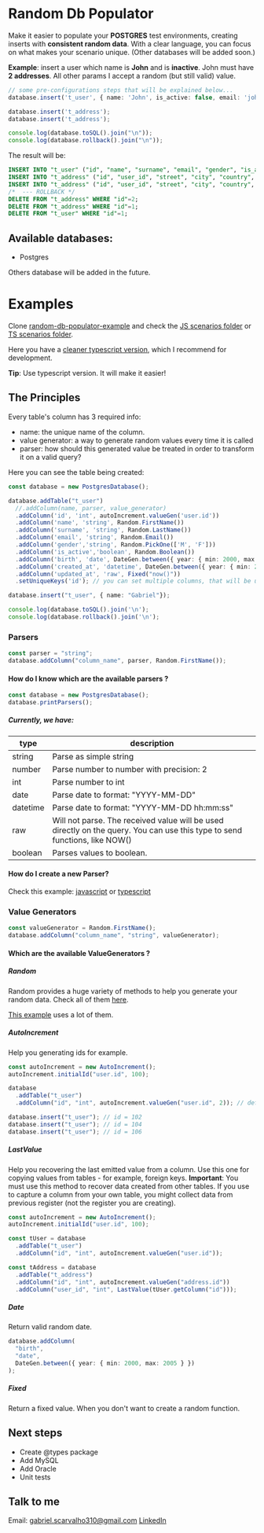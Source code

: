 # Random Db Populator

Make it easier to populate your **POSTGRES** test environments, creating inserts with **consistent random data**. With a clear language, you can focus on what makes your scenario unique. (Other databases will be added soon.)

**Example**: insert a user which name is **John** and is **inactive**. John must have **2 addresses**.
All other params I accept a random (but still valid) value.

```typescript
// some pre-configurations steps that will be explained below...
database.insert('t_user', { name: 'John', is_active: false, email: 'john@doe.com' });

database.insert('t_address');
database.insert('t_address');

console.log(database.toSQL().join("\n"));
console.log(database.rollback().join("\n"));
```

The result will be:

```sql
INSERT INTO "t_user" ("id", "name", "surname", "email", "gender", "is_active", "birth", "created_at", "updated_at") VALUES (1, 'John', 'Bryant', 'john@doe.com', 'M', false, '2001-12-03', '2019-05-18 06:21:46', now());
INSERT INTO "t_address" ("id", "user_id", "street", "city", "country", "postcode", "phone", "receiver_name") VALUES (1, 1, 'Mofup Mill', 'Zadowwip', 'Congo - Brazzaville', '11216-075', '86 0451-9903', 'Norman Jackson');
INSERT INTO "t_address" ("id", "user_id", "street", "city", "country", "postcode", "phone", "receiver_name") VALUES (2, 1, 'Hepvep Grove', 'Jellebo', 'Puerto Rico', '05799-907', '36 3499-6594', 'Lucas Norris');
/*  --- ROLLBACK */ 
DELETE FROM "t_address" WHERE "id"=2;
DELETE FROM "t_address" WHERE "id"=1;
DELETE FROM "t_user" WHERE "id"=1;
```
## Available databases:

- Postgres

Others database will be added in the future.

# Examples

Clone [random-db-populator-example](https://github.com/gabrielscarvalho/random-db-populator-example) and check the [JS scenarios folder](https://github.com/gabrielscarvalho/random-db-populator-example/tree/master/scenarios) or [TS scenarios folder](https://github.com/gabrielscarvalho/random-db-populator-example/tree/master/scenarios-ts).

Here you have a [cleaner typescript version](https://github.com/gabrielscarvalho/random-db-populator-example/tree/master/ts-organized-example), which I recommend for development.


**Tip**: Use typescript version. It will make it easier!


## The Principles

Every table's column has 3 required info:

- name: the unique name of the column.
- value generator: a way to generate random values every time it is called
- parser: how should this generated value be treated in order to transform it on a valid query?

Here you can see the table being created:

```typescript
const database = new PostgresDatabase();

database.addTable("t_user")
  //.addColumn(name, parser, value_generator)
  .addColumn('id', 'int', autoIncrement.valueGen('user.id'))
  .addColumn('name', 'string', Random.FirstName())
  .addColumn('surname', 'string', Random.LastName())
  .addColumn('email', 'string', Random.Email())
  .addColumn('gender','string', Random.PickOne(['M', 'F']))
  .addColumn('is_active','boolean', Random.Boolean())
  .addColumn('birth', 'date', DateGen.between({ year: { min: 2000, max: 2005 }}))
  .addColumn('created_at', 'datetime', DateGen.between({ year: { min: 2019, max: 2020 }}))
  .addColumn('updated_at', 'raw', Fixed("now()"))
  .setUniqueKeys('id'); // you can set multiple columns, that will be used at rollback process.

database.insert("t_user", { name: "Gabriel"});

console.log(database.toSQL().join('\n');
console.log(database.rollback().join('\n');

```

### Parsers

```typescript
const parser = "string";
database.addColumn("column_name", parser, Random.FirstName());
```

#### How do I know which are the available parsers ?

```typescript
const database = new PostgresDatabase();
database.printParsers();
```

##### Currently, we have:

|**type**| **description**|
|--|--|
|string| Parse as simple string|
|number| Parse number to number with precision: 2|
|int| Parse number to int|
|date| Parse date to format: "YYYY-MM-DD"|
|datetime| Parse date to format: "YYYY-MM-DD hh:mm:ss"|
|raw| Will not parse. The received value will be used directly on the query. You can use this type to send functions, like NOW()|
|boolean| Parses values to boolean.|

#### How do I create a new Parser?

Check this example: [javascript](https://github.com/gabrielscarvalho/random-db-populator-example/blob/master/scenarios/3-new-parser.js) or [typescript](https://github.com/gabrielscarvalho/random-db-populator-example/blob/master/scenarios-ts/3-new-parser.ts)

### Value Generators

```typescript
const valueGenerator = Random.FirstName();
database.addColumn("column_name", "string", valueGenerator);
```

#### Which are the available ValueGenerators ?

##### Random

Random provides a huge variety of methods to help you generate your random data.
Check all of them [here](https://github.com/gabrielscarvalho/random-db-populator/blob/master/src/core/value-generator/random.ts).

[This example](https://github.com/gabrielscarvalho/random-db-populator-example/blob/master/scenarios-ts/7-full-scenario.ts) uses a lot of them.

##### AutoIncrement

Help you generating ids for example.

```typescript
const autoIncrement = new AutoIncrement();
autoIncrement.initialId("user.id", 100);

database
  .addTable("t_user")
  .addColumn("id", "int", autoIncrement.valueGen("user.id", 2)); // default increaseBy = 1

database.insert("t_user"); // id = 102
database.insert("t_user"); // id = 104
database.insert("t_user"); // id = 106
```

##### LastValue

Help you recovering the last emitted value from a column.
Use this one for copying values from tables - for example, foreign keys.
**Important**: You must use this method to recover data created from other tables. If you use to capture a column from your own table, you might collect data from previous register (not the register you are creating).

```typescript
const autoIncrement = new AutoIncrement();
autoIncrement.initialId("user.id", 100);

const tUser = database
  .addTable("t_user")
  .addColumn("id", "int", autoIncrement.valueGen("user.id"));

const tAddress = database
  .addTable("t_address")
  .addColumn("id", "int", autoIncrement.valueGen("address.id"))
  .addColumn("user_id", "int", LastValue(tUser.getColumn("id")));
```

##### Date

Return valid random date.

```typescript
database.addColumn(
  "birth",
  "date",
  DateGen.between({ year: { min: 2000, max: 2005 } })
);
```

##### Fixed

Return a fixed value. When you don't want to create a random function.


## Next steps

- Create @types package
- Add MySQL
- Add Oracle
- Unit tests

## Talk to me

Email: gabriel.scarvalho310@gmail.com
[LinkedIn](https://www.linkedin.com/in/gabriel-santos-carvalho-3b1978142/)
